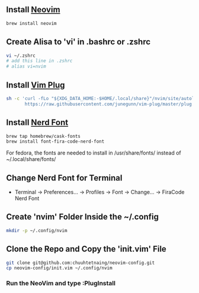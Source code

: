 ## Install [Neovim](https://github.com/neovim/neovim/wiki/Installing-Neovim)
```bash
brew install neovim
```

## Create Alisa to 'vi' in .bashrc or .zshrc
```bash
vi ~/.zshrc
# add this line in .zshrc
# alias vi=nvim
```

## Install [Vim Plug](https://github.com/junegunn/vim-plug)
```bash
sh -c 'curl -fLo "${XDG_DATA_HOME:-$HOME/.local/share}"/nvim/site/autoload/plug.vim --create-dirs \
       https://raw.githubusercontent.com/junegunn/vim-plug/master/plug.vim'
```

## Install [Nerd Font](https://github.com/ryanoasis/nerd-fonts#font-installation)
```bash
brew tap homebrew/cask-fonts
brew install font-fira-code-nerd-font
```
For fedora, the fonts are needed to install in /usr/share/fonts/ instead of ~/.local/share/fonts/

## Change Nerd Font for Terminal
* Terminal -> Preferences... -> Profiles -> Font -> Change... -> FiraCode Nerd Font

## Create 'nvim' Folder Inside the ~/.config
```bash
mkdir -p ~/.config/nvim
```

## Clone the Repo and Copy the 'init.vim' File
```bash
git clone git@github.com:chuuhtetnaing/neovim-config.git
cp neovim-config/init.vim ~/.config/nvim
```

### Run the NeoVim and type :PlugInstall
